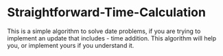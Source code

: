 # Straightforward-Time-Calculation
This is a simple algorithm to solve date problems, if you are trying to implement an update that includes - time addition. This algorithm will help you, or implement yours if you understand it.
